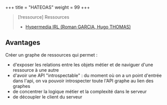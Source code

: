 +++
title = "HATEOAS"
weight = 99
+++

> [!ressource] Ressources
> - [ Hypermedia IRL (Roman GARCIA, Hugo THOMAS) ](https://youtu.be/yMk7Y57HhlA)

 ## Avantages
Créer un graphe de ressources qui permet :
 - d'exposer les relations entre les objets métier et de naviguer d'une ressource à une autre
 - d'avoir une API "introspectable" : du moment où on a un point d'entrée dans l'api, on va pouvoir introspecter toute l'API graphe au lien des graphes
 - de concentrer la logique métier et la complexité dans le serveur
 - de découpler le client du serveur
